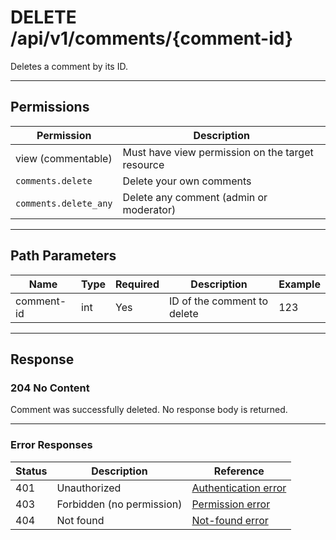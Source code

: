 # DELETE /api/v1/comments/{comment-id}

Deletes a comment by its ID.


---

## Permissions
| Permission           | Description                                         |
|----------------------|-----------------------------------------------------|
| view (commentable)   | Must have view permission on the target resource     |
| `comments.delete`    | Delete your own comments                            |
| `comments.delete_any`| Delete any comment (admin or moderator)             |

---

## Path Parameters

| Name        | Type | Required | Description                | Example |
|-------------|------|----------|----------------------------|---------|
| comment-id  | int  | Yes      | ID of the comment to delete| 123     |

---

## Response

### 204 No Content
Comment was successfully deleted. No response body is returned.

---

### Error Responses

| Status | Description                | Reference                                      |
|--------|----------------------------|------------------------------------------------|
| 401    | Unauthorized               | [Authentication error](../_globals/authentication-errors.md) |
| 403    | Forbidden (no permission)  | [Permission error](../_globals/permission-errors.md) |
| 404    | Not found                  | [Not-found error](../_globals/not-found-errors.md) |
